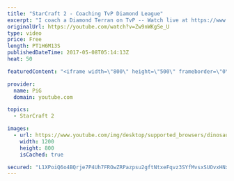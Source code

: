 ```yaml
---
title: "StarCraft 2 - Coaching TvP Diamond League"
excerpt: "I coach a Diamond Terran on TvP -- Watch live at https://www.twitch.tv/x5_pig"
originalUrl: https://youtube.com/watch?v=Zw9nWKgSe_U
type: video
price: Free
length: PT1H6M13S
publishedDateTime: 2017-05-08T05:14:13Z
heat: 50

featuredContent: "<iframe width=\"800\" height=\"500\" frameborder=\"0\" src=\"https://www.youtube.com/embed/Zw9nWKgSe_U\" allow=\"accelerometer; autoplay; encrypted-media; gyroscope; picture-in-picture\" allowfullscreen></iframe>"

provider:
  name: PiG
  domain: youtube.com

topics:
  - StarCraft 2

images:
  - url: https://www.youtube.com/img/desktop/supported_browsers/dinosaur.png
    width: 1200
    height: 800
    isCached: true

secured: "L1XPoiQ6o4BQrje7P4Uh7FROwZRPazpsu2gftNtxeFqvz3SYfMvsxSUOvxHNxXDYvYtCrET6f26fWb+GXMxVH407ZR/eIppvYrePXmc4AH/zZQQfUw/ftSl8HQS6ZXpWXgJHuQB5jp6Jz7kvS9tJzDt4TvZIXZc131q8BL4DCsNcGWxQz0BOBvUkbnGloCC/rZX5kfKvR0Pysf6Y2BI1OSiTkYbClH2/JYET45ye8p5G5MHiIke4xO/iJ2TxV7bY/Sr3VYjBhpCkP4z1srTnt7lARvbg4vs6TQk5pkmePtOCmyJpX8vbznNXpG4q/e64QSoZpzH+RGdBzvIw/tGNh1UBx+hbbDVYKTOaJUNbB+sEZpRi9f1LLZDc2MLFChjALsnbewD5xRSvf7keR6PunL/mJjP9SzcfsjBKKk1mS3A=;Py5ac7BtoBjuxI30psFzpg=="
---
```


